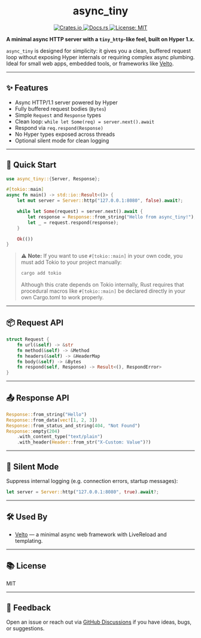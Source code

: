 <h1 align="center">async_tiny</h1>
<p align="center">
  <a href="https://crates.io/crates/async_tiny">
    <img src="https://img.shields.io/crates/v/async_tiny?style=flat-square" alt="Crates.io">
  </a>
  <a href="https://docs.rs/async_tiny">
    <img src="https://img.shields.io/docsrs/async_tiny?style=flat-square" alt="Docs.rs">
  </a>
  <a href="https://opensource.org/licenses/MIT">
    <img src="https://img.shields.io/badge/license-MIT-blue.svg?style=flat-square" alt="License: MIT">
  </a>
</p>

**A minimal async HTTP server with a `tiny_http`-like feel, built on Hyper 1.x.**

`async_tiny` is designed for simplicity: it gives you a clean, buffered request loop without exposing Hyper internals or requiring complex async plumbing. Ideal for small web apps, embedded tools, or frameworks like [Velto](https://github.com/pjdur/velto).

---

## ✨ Features

- Async HTTP/1.1 server powered by Hyper
- Fully buffered request bodies (`Bytes`)
- Simple `Request` and `Response` types
- Clean loop: `while let Some(req) = server.next().await`
- Respond via `req.respond(Response)`
- No Hyper types exposed across threads
- Optional silent mode for clean logging

---

## 🚀 Quick Start

```rust
use async_tiny::{Server, Response};

#[tokio::main]
async fn main() -> std::io::Result<()> {
    let mut server = Server::http("127.0.0.1:8080", false).await?;

    while let Some(request) = server.next().await {
        let response = Response::from_string("Hello from async_tiny!");
        let _ = request.respond(response);
    }

    Ok(())
}
```
> ⚠️ **Note:** If you want to use `#[tokio::main]` in your own code, you must add Tokio to your project manually:
> ```bash
> cargo add tokio
> ```
> Although this crate depends on Tokio internally, Rust requires that procedural macros like `#[tokio::main]` be declared directly in your own Cargo.toml to work properly.
---

## 📦 Request API

```rust
struct Request {
    fn url(&self) -> &str
    fn method(&self) -> &Method
    fn headers(&self) -> &HeaderMap
    fn body(&self) -> &Bytes
    fn respond(self, Response) -> Result<(), RespondError>
}
```

---

## 📤 Response API

```rust
Response::from_string("Hello")
Response::from_data(vec![1, 2, 3])
Response::from_status_and_string(404, "Not Found")
Response::empty(204)
    .with_content_type("text/plain")
    .with_header(Header::from_str("X-Custom: Value")?)
```

---

## 🔧 Silent Mode

Suppress internal logging (e.g. connection errors, startup messages):

```rust
let server = Server::http("127.0.0.1:8080", true).await?;
```

---

## 🛠 Used By

- [Velto](https://github.com/pjdur/velto) — a minimal async web framework with LiveReload and templating.

---

## 📚 License

MIT

---

## 💬 Feedback

Open an issue or reach out via [GitHub Discussions](https://github.com/pjdur/async_tiny/discussions) if you have ideas, bugs, or suggestions.
